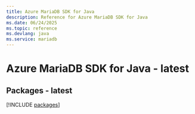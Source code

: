 ```yaml
---
title: Azure MariaDB SDK for Java
description: Reference for Azure MariaDB SDK for Java
ms.date: 06/24/2025
ms.topic: reference
ms.devlang: java
ms.service: mariadb
---
```

# Azure MariaDB SDK for Java - latest
## Packages - latest
[!INCLUDE [packages](mariadb-index.md)]